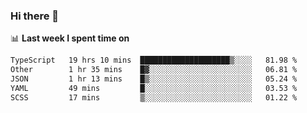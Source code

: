 ### Hi there 👋

<!--
**DBvc/DBvc** is a ✨ _special_ ✨ repository because its `README.md` (this file) appears on your GitHub profile.

Here are some ideas to get you started:

- 🔭 I’m currently working on ...
- 🌱 I’m currently learning ...
- 👯 I’m looking to collaborate on ...
- 🤔 I’m looking for help with ...
- 💬 Ask me about ...
- 📫 How to reach me: ...
- 😄 Pronouns: ...
- ⚡ Fun fact: ...
-->

📊 **Last week I spent time on**
<!--START_SECTION:waka-->

```txt
TypeScript   19 hrs 10 mins  ████████████████████▒░░░░   81.98 %
Other        1 hr 35 mins    █▓░░░░░░░░░░░░░░░░░░░░░░░   06.81 %
JSON         1 hr 13 mins    █▒░░░░░░░░░░░░░░░░░░░░░░░   05.24 %
YAML         49 mins         █░░░░░░░░░░░░░░░░░░░░░░░░   03.53 %
SCSS         17 mins         ▒░░░░░░░░░░░░░░░░░░░░░░░░   01.22 %
```

<!--END_SECTION:waka-->

